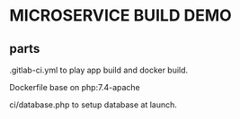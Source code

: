 # MICROSERVICE BUILD DEMO

## parts

.gitlab-ci.yml to play app build and docker build. 
  
Dockerfile base on php:7.4-apache
  
ci/database.php to setup database at launch. 

## 